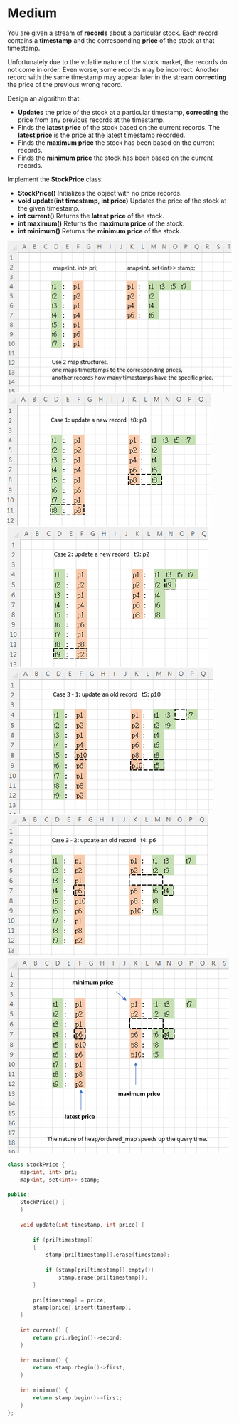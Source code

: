 # Medium

You are given a stream of **records** about a particular stock. Each record contains a **timestamp** and the corresponding **price** of the stock at that timestamp.

Unfortunately due to the volatile nature of the stock market, the records do not come in order. Even worse, some records may be incorrect. Another record with the same timestamp may appear later in the stream **correcting** the price of the previous wrong record.

Design an algorithm that:

- **Updates** the price of the stock at a particular timestamp, **correcting** the price from any previous records at the timestamp.
- Finds the **latest price** of the stock based on the current records. The **latest price** is the price at the latest timestamp recorded.
- Finds the **maximum price** the stock has been based on the current records.
- Finds the **minimum price** the stock has been based on the current records.

Implement the **StockPrice** class:

- **StockPrice()** Initializes the object with no price records.
- **void update(int timestamp, int price)** Updates the price of the stock at the given timestamp.
- **int current()** Returns the **latest price** of the stock.
- **int maximum()** Returns the **maximum price** of the stock.
- **int minimum()** Returns the **minimum price** of the stock.

![2234](/LeetCode/img/2234-1.png) <br>
![2234](/LeetCode/img/2234-2.png) <br>
![2234](/LeetCode/img/2234-3.png) <br>
![2234](/LeetCode/img/2234-4.png) <br>
![2234](/LeetCode/img/2234-5.png) <br>
![2234](/LeetCode/img/2234-6.png) <br>

```cpp
class StockPrice {
    map<int, int> pri;
    map<int, set<int>> stamp;
    
public:
    StockPrice() {
    }
    
    void update(int timestamp, int price) {
        
        if (pri[timestamp])
        {
            stamp[pri[timestamp]].erase(timestamp);
            
            if (stamp[pri[timestamp]].empty())
                stamp.erase(pri[timestamp]);
        }
        
        pri[timestamp] = price;
        stamp[price].insert(timestamp);
    }
    
    int current() {
        return pri.rbegin()->second;
    }
    
    int maximum() {
        return stamp.rbegin()->first;
    }
    
    int minimum() {
        return stamp.begin()->first;
    }
};
 ```
